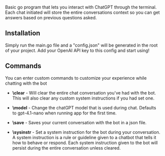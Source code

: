 Basic go program that lets you interact with ChatGPT through the terminal. Each chat initiated will store the entire conversations context so you can get answers based on previous questions asked.

## Installation

Simply run the main.go file and a "config.json" will be generated in the root of your project. Add your OpenAI API key to this config and start using!

## Commands

You can enter custom commands to customize your experience while chatting with the bot

- **\clear** - Will clear the entire chat conversation you've had with the bot. This will also clear any custom system instructions if you had set one.

- **\model** - Change the chatGPT model that is used during chat. Defaults to gpt-4.1-nano when running app for the first time.

- **\save** - Saves your current conversation with the bot in a json file.

- **\sysinstr** - Set a system instruction for the bot during your conversation. A system instruction is a rule or guideline given to a chatbot that tells it how to behave or respond. Each system instruction given to the bot will persist during the entire conversation unless cleared.

